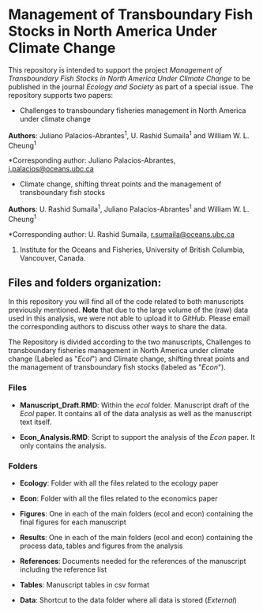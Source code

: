 # Management of Transboundary Fish Stocks in North America Under Climate Change

This repository is intended to support the project *Management of Transboundary Fish Stocks in North America Under Climate Change* to be published in the journal *Ecology and Society* as part of a special issue. The repository supports two papers:

- Challenges to transboundary fisheries management in North America under climate change

**Authors**: Juliano Palacios-Abrantes<sup>1</sup>, U. Rashid Sumaila<sup>1</sup> and William W. L. Cheung<sup>1</sup>

*Corresponding author: Juliano Palacios-Abrantes, j.palacios@oceans.ubc.ca

- Climate change, shifting threat points and the management of transboundary fish stocks

**Authors**: U. Rashid Sumaila<sup>1</sup>, Juliano Palacios-Abrantes<sup>1</sup> and William W. L. Cheung<sup>1</sup>

\*Corresponding author: U. Rashid Sumaila, r.sumaila@oceans.ubc.ca

1. Institute for the Oceans and Fisheries, University of British Columbia, Vancouver, Canada.

## Files and folders organization:

In this repository you will find all of the code related to both manuscripts previously mentioned. **Note** that due to the large volume of the (raw) data used in this analysis, we were not able to upload it to *GitHub*. Please email the corresponding authors to discuss other ways to share the data.

The Repository is divided according to the two manuscripts, Challenges to transboundary fisheries management in North America under climate change (Labeled as "*Ecol*") and Climate change, shifting threat points and the management of transboundary fish stocks (labeled as "*Econ*").

### Files

- **Manuscript_Draft.RMD**: Within the *ecol* folder. Manuscript draft of the *Ecol* paper. It contains all of the data analysis as well as the manuscript text itself.

- **Econ_Analysis.RMD**: Script to support the analysis of the *Econ* paper. It only contains the analysis. 

### Folders

- **Ecology**: Folder with all the files related to the ecology paper

- **Econ**: Folder with all the files related to the economics paper

- **Figures**: One in each of the main folders (ecol and econ) containing the final figures for each manuscript

- **Results**: One in each of the main folders (ecol and econ) containing the process data, tables and figures from the analysis

- **References**: Documents needed for the references of the manuscript including the reference list

- **Tables**: Manuscript tables in csv format

- **Data**: Shortcut to the data folder where all data is stored (*External*)
